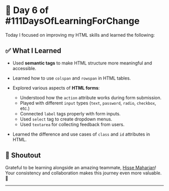 # 🚀 Day 6 of #111DaysOfLearningForChange

Today I focused on improving my HTML skills and learned the following:

## ✅ What I Learned

- Used **semantic tags** to make HTML structure more meaningful and accessible.
- Learned how to use `colspan` and `rowspan` in HTML tables.
- Explored various aspects of **HTML forms**:
  - Understood how the `action` attribute works during form submission.
  - Played with different `input` types (`text`, `password`, `radio`, `checkbox`, etc.)
  - Connected `label` tags properly with form inputs.
  - Used `select` tag to create dropdown menus.
  - Used `textarea` for collecting feedback from users.

- Learned the difference and use cases of `class` and `id` attributes in HTML.

## 👥 Shoutout
Grateful to be learning alongside an amazing teammate, [Hisse Maharjan](https://www.linkedin.com/in/hissee-maharjan-395591255/)! Your consistency and collaboration makes this journey even more valuable. 🙌

---
